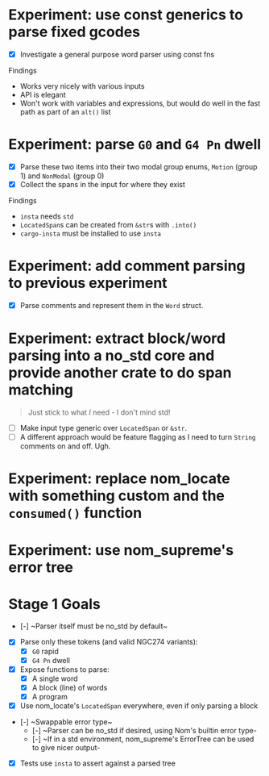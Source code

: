 # Experiment: use const generics to parse fixed gcodes

- [x] Investigate a general purpose word parser using const fns

Findings

- Works very nicely with various inputs
- API is elegant
- Won't work with variables and expressions, but would do well in the fast path as part of an `alt()` list

# Experiment: parse `G0` and `G4 Pn` dwell

- [x] Parse these two items into their two modal group enums, `Motion` (group 1) and `NonModal` (group 0)
- [x] Collect the spans in the input for where they exist

Findings

- `insta` needs `std`
- `LocatedSpan`s can be created from `&str`s with `.into()`
- `cargo-insta` must be installed to use `insta`

# Experiment: add comment parsing to previous experiment

- [x] Parse comments and represent them in the `Word` struct.

# Experiment: extract block/word parsing into a no_std core and provide another crate to do span matching

> Just stick to what _I_ need - I don't mind std!

- [ ] Make input type generic over `LocatedSpan` or `&str`.
- [ ] A different approach would be feature flagging as I need to turn `String` comments on and off. Ugh.

# Experiment: replace nom_locate with something custom and the `consumed()` function

# Experiment: use nom_supreme's error tree

# Stage 1 Goals

- [-] ~Parser itself must be no_std by default~
- [x] Parse only these tokens (and valid NGC274 variants):
  - [x] `G0` rapid
  - [x] `G4 Pn` dwell
- [x] Expose functions to parse:
  - [x] A single word
  - [x] A block (line) of words
  - [x] A program
- [x] Use nom_locate's `LocatedSpan` everywhere, even if only parsing a block
- [-] ~Swappable error type~
  - [-] ~Parser can be no_std if desired, using Nom's builtin error type-
  - [-] ~If in a std environment, nom_supreme's ErrorTree can be used to give nicer output-
- [x] Tests use `insta` to assert against a parsed tree

